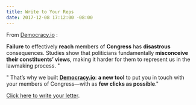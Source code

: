 ```yaml
---
title: Write to Your Reps
date: 2017-12-08 17:12:00 -08:00
---
```


From [Democracy.io](https://democracy.io/#!/) : 

**Failure** to effectively **reach** members of **Congress** has **disastrous** consequences. Studies show that politicians fundamentally **misconceive their constituents’ views**, making it harder for them to represent us in the lawmaking process.  "

"  That’s why we built [**Democracy.io**](https://democracy.io/#!/): **a new tool** to put you in touch with your members of Congress—with as **few clicks as possible**."

[Click here to write your letter](https://democracy.io/#!/). 
